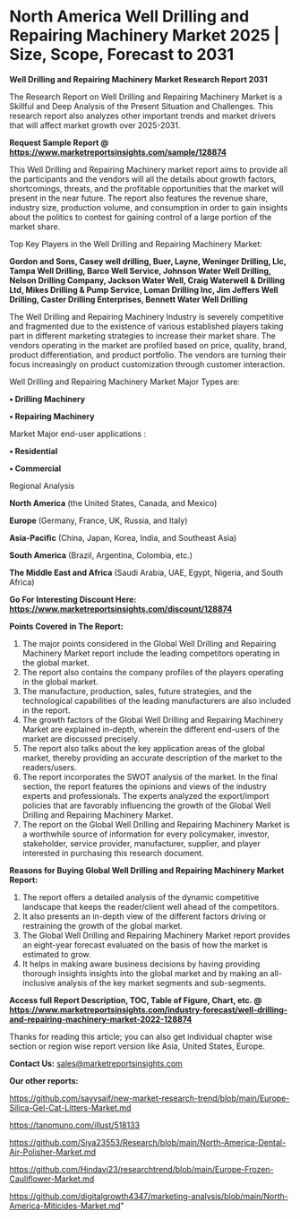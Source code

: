 # North America Well Drilling and Repairing Machinery Market 2025 | Size, Scope, Forecast to 2031

<strong>Well Drilling and Repairing Machinery Market Research Report 2031</strong>

The Research Report on Well Drilling and Repairing Machinery Market is a Skillful and Deep Analysis of the Present Situation and Challenges. This research report also analyzes other important trends and market drivers that will affect market growth over 2025-2031.

<strong>Request Sample Report @ <a href=https://www.marketreportsinsights.com/sample/128874>https://www.marketreportsinsights.com/sample/128874</a></strong>

This Well Drilling and Repairing Machinery market report aims to provide all the participants and the vendors will all the details about growth factors, shortcomings, threats, and the profitable opportunities that the market will present in the near future. The report also features the revenue share, industry size, production volume, and consumption in order to gain insights about the politics to contest for gaining control of a large portion of the market share.

Top Key Players in the Well Drilling and Repairing Machinery Market:

<strong>Gordon and Sons, Casey well drilling, Buer, Layne, Weninger Drilling, Llc, Tampa Well Drilling, Barco Well Service, Johnson Water Well Drilling, Nelson Drilling Company, Jackson Water Well, Craig Waterwell & Drilling Ltd, Mikes Drilling & Pump Service, Loman Drilling Inc, Jim Jeffers Well Drilling, Caster Drilling Enterprises, Bennett Water Well Drilling</strong>

The Well Drilling and Repairing Machinery Industry is severely competitive and fragmented due to the existence of various established players taking part in different marketing strategies to increase their market share. The vendors operating in the market are profiled based on price, quality, brand, product differentiation, and product portfolio. The vendors are turning their focus increasingly on product customization through customer interaction.

Well Drilling and Repairing Machinery Market Major Types are:

<strong>• Drilling Machinery

• Repairing Machinery</strong>

Market Major end-user applications :

<strong>• Residential

• Commercial</strong>

Regional Analysis

</u><strong><b>North America</b></strong> (the United States, Canada, and Mexico)

<strong><b>Europe </b></strong>(Germany, France, UK, Russia, and Italy)

<strong><b>Asia-Pacific</b></strong> (China, Japan, Korea, India, and Southeast Asia)

<strong><b>South America</b></strong> (Brazil, Argentina, Colombia, etc.)

<strong><b>The Middle East and Africa</b></strong> (Saudi Arabia, UAE, Egypt, Nigeria, and South Africa)

<strong>Go For Interesting Discount Here: <a href=https://www.marketreportsinsights.com/discount/128874>https://www.marketreportsinsights.com/discount/128874</a></strong>

<strong>Points Covered in The Report:</strong>
<ol>
  <li>The major points considered in the Global Well Drilling and Repairing Machinery Market report include the leading competitors operating in the global market.</li>
  <li>The report also contains the company profiles of the players operating in the global market.</li>
  <li>The manufacture, production, sales, future strategies, and the technological capabilities of the leading manufacturers are also included in the report.</li>
  <li>The growth factors of the Global Well Drilling and Repairing Machinery Market are explained in-depth, wherein the different end-users of the market are discussed precisely.</li>
  <li>The report also talks about the key application areas of the global market, thereby providing an accurate description of the market to the readers/users.</li>
  <li>The report incorporates the SWOT analysis of the market. In the final section, the report features the opinions and views of the industry experts and professionals. The experts analyzed the export/import policies that are favorably influencing the growth of the Global Well Drilling and Repairing Machinery Market.</li>
  <li>The report on the Global Well Drilling and Repairing Machinery Market is a worthwhile source of information for every policymaker, investor, stakeholder, service provider, manufacturer, supplier, and player interested in purchasing this research document.</li>
</ol>
<strong>Reasons for Buying Global Well Drilling and Repairing Machinery Market Report:</strong>

<ol>
  <li>The report offers a detailed analysis of the dynamic competitive landscape that keeps the reader/client well ahead of the competitors.</li>
  <li>It also presents an in-depth view of the different factors driving or restraining the growth of the global market.</li>
  <li>The Global Well Drilling and Repairing Machinery Market report provides an eight-year forecast evaluated on the basis of how the market is estimated to grow.</li>
  <li>It helps in making aware business decisions by having providing thorough insights insights into the global market and by making an all-inclusive analysis of the key market segments and sub-segments.</li>
</ol>
<strong>Access full Report Description, TOC, Table of Figure, Chart, etc. @ <a href=https://www.marketreportsinsights.com/industry-forecast/well-drilling-and-repairing-machinery-market-2022-128874>https://www.marketreportsinsights.com/industry-forecast/well-drilling-and-repairing-machinery-market-2022-128874</a></strong>


Thanks for reading this article; you can also get individual chapter wise section or region wise report version like Asia, United States, Europe.

<strong>Contact Us:</strong>
sales@marketreportsinsights.com

<strong>Our other reports:</strong>

<a href=https://github.com/sayysaif/new-market-research-trend/blob/main/Europe-Silica-Gel-Cat-Litters-Market.md>https://github.com/sayysaif/new-market-research-trend/blob/main/Europe-Silica-Gel-Cat-Litters-Market.md</a>

<a href=https://tanomuno.com/illust/518133>https://tanomuno.com/illust/518133</a>

<a href=https://github.com/Siya23553/Research/blob/main/North-America-Dental-Air-Polisher-Market.md>https://github.com/Siya23553/Research/blob/main/North-America-Dental-Air-Polisher-Market.md</a>

<a href=https://github.com/Hindavi23/researchtrend/blob/main/Europe-Frozen-Cauliflower-Market.md>https://github.com/Hindavi23/researchtrend/blob/main/Europe-Frozen-Cauliflower-Market.md</a>

<a href=https://github.com/digitalgrowth4347/marketing-analysis/blob/main/North-America-Miticides-Market.md>https://github.com/digitalgrowth4347/marketing-analysis/blob/main/North-America-Miticides-Market.md</a>"
